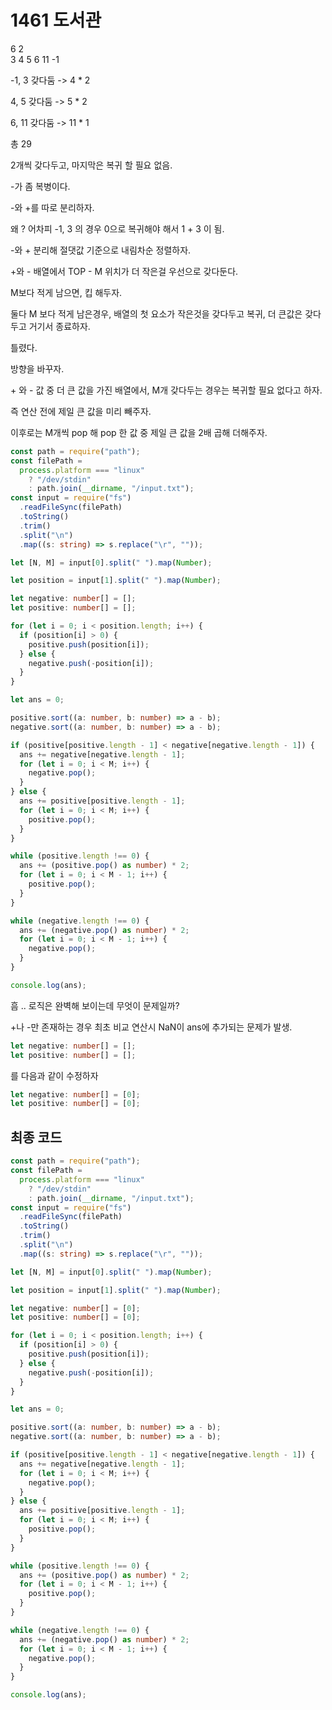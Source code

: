 # 1461 도서관

6 2  
3 4 5 6 11 -1

-1, 3 갖다둠 -> 4 \* 2

4, 5 갖다둠 -> 5 \* 2

6, 11 갖다둠 -> 11 \* 1

총 29

2개씩 갖다두고, 마지막은 복귀 할 필요 없음.

-가 좀 복병이다.

-와 +를 따로 분리하자.

왜 ? 어차피 -1, 3 의 경우 0으로 복귀해야 해서 1 + 3 이 됨.

-와 + 분리해 절댓값 기준으로 내림차순 정렬하자.

+와 - 배열에서 TOP - M 위치가 더 작은걸 우선으로 갖다둔다.

M보다 적게 남으면, 킵 해두자.

둘다 M 보다 적게 남은경우, 배열의 첫 요소가 작은것을 갖다두고 복귀, 더 큰값은 갖다두고 거기서 종료하자.

틀렸다.

방향을 바꾸자.

\+ 와 - 값 중 더 큰 값을 가진 배열에서, M개 갖다두는 경우는 복귀할 필요 없다고 하자.

즉 연산 전에 제일 큰 값을 미리 빼주자.

이후로는 M개씩 pop 해 pop 한 값 중 제일 큰 값을 2배 곱해 더해주자.

```typescript
const path = require("path");
const filePath =
  process.platform === "linux"
    ? "/dev/stdin"
    : path.join(__dirname, "/input.txt");
const input = require("fs")
  .readFileSync(filePath)
  .toString()
  .trim()
  .split("\n")
  .map((s: string) => s.replace("\r", ""));

let [N, M] = input[0].split(" ").map(Number);

let position = input[1].split(" ").map(Number);

let negative: number[] = [];
let positive: number[] = [];

for (let i = 0; i < position.length; i++) {
  if (position[i] > 0) {
    positive.push(position[i]);
  } else {
    negative.push(-position[i]);
  }
}

let ans = 0;

positive.sort((a: number, b: number) => a - b);
negative.sort((a: number, b: number) => a - b);

if (positive[positive.length - 1] < negative[negative.length - 1]) {
  ans += negative[negative.length - 1];
  for (let i = 0; i < M; i++) {
    negative.pop();
  }
} else {
  ans += positive[positive.length - 1];
  for (let i = 0; i < M; i++) {
    positive.pop();
  }
}

while (positive.length !== 0) {
  ans += (positive.pop() as number) * 2;
  for (let i = 0; i < M - 1; i++) {
    positive.pop();
  }
}

while (negative.length !== 0) {
  ans += (negative.pop() as number) * 2;
  for (let i = 0; i < M - 1; i++) {
    negative.pop();
  }
}

console.log(ans);
```

흠 .. 로직은 완벽해 보이는데 무엇이 문제일까?

+나 -만 존재하는 경우 최초 비교 연산시 NaN이 ans에 추가되는 문제가 발생.

```typescript
let negative: number[] = [];
let positive: number[] = [];
```

를 다음과 같이 수정하자

```typescript
let negative: number[] = [0];
let positive: number[] = [0];
```

## 최종 코드

```typescript
const path = require("path");
const filePath =
  process.platform === "linux"
    ? "/dev/stdin"
    : path.join(__dirname, "/input.txt");
const input = require("fs")
  .readFileSync(filePath)
  .toString()
  .trim()
  .split("\n")
  .map((s: string) => s.replace("\r", ""));

let [N, M] = input[0].split(" ").map(Number);

let position = input[1].split(" ").map(Number);

let negative: number[] = [0];
let positive: number[] = [0];

for (let i = 0; i < position.length; i++) {
  if (position[i] > 0) {
    positive.push(position[i]);
  } else {
    negative.push(-position[i]);
  }
}

let ans = 0;

positive.sort((a: number, b: number) => a - b);
negative.sort((a: number, b: number) => a - b);

if (positive[positive.length - 1] < negative[negative.length - 1]) {
  ans += negative[negative.length - 1];
  for (let i = 0; i < M; i++) {
    negative.pop();
  }
} else {
  ans += positive[positive.length - 1];
  for (let i = 0; i < M; i++) {
    positive.pop();
  }
}

while (positive.length !== 0) {
  ans += (positive.pop() as number) * 2;
  for (let i = 0; i < M - 1; i++) {
    positive.pop();
  }
}

while (negative.length !== 0) {
  ans += (negative.pop() as number) * 2;
  for (let i = 0; i < M - 1; i++) {
    negative.pop();
  }
}

console.log(ans);
```
